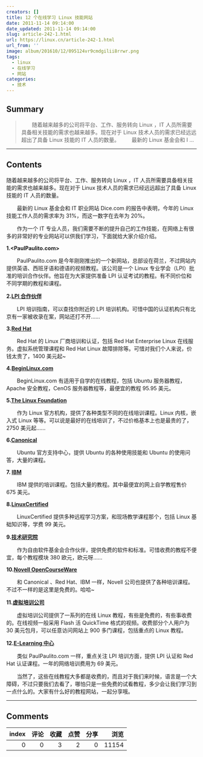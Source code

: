 ```yaml
---
creators: []
title: 12 个在线学习 Linux 技能网站
date: 2011-11-14 09:14:00
date_updated: 2011-11-14 09:14:00
slug: article-242-1.html
url: https://linux.cn/article-242-1.html
url_from: ''
image: album/201610/12/095124vr9cmdgilii8rrwr.png
tags:
  - linux
  - 在线学习
  - 网站
categories:
  - 技术
---
```


## Summary

> 　　随着越来越多的公司将平台、工作、服务转向 Linux ，IT 人员所需要具备相关技能的需求也越来越多。现在对于 Linux 技术人员的需求已经远远超出了具备 Linux 技能的 IT 人员的数量。
> 　　最新的 Linux 基金会和 I ...

***

<!-- more -->

## Contents

随着越来越多的公司将平台、工作、服务转向 Linux ，IT 人员所需要具备相关技能的需求也越来越多。现在对于 Linux 技术人员的需求已经远远超出了具备 Linux 技能的 IT 人员的数量。

　　最新的 Linux 基金会和 IT 职业网站 Dice.com 的报告中表明，今年的 Linux 技能工作人员的需求率为 31%，而这一数字在去年为 20%。

　　作为一个 IT 专业人员，我们需要不断的提升自己的工作技能，在网络上有很多的非常好的专业网站可以供我们学习，下面就给大家介绍介绍。

**1.<PaulPaulito.com>**

　　PaulPaulito.com 是今年刚刚推出的一个新网站，总部设在荷兰，不过网站内提供英语、西班牙语和德语的视频教程。该公司是一个 Linux 专业学会（LPI）批准的培训合作伙伴。他旨在为大家提供准备 LPI 认证考试的教程。有不同价位和不同学期的教程和课程。

**2.[LPI 合作伙伴](http://cs.lpi.org/caf/Xamman/partner)**

　　LPI 培训指南，可以查找你附近的 LPI 培训机构。可惜中国的认证机构只有北京有一家被收录在案，网站还打不开……

**3.[Red Hat](http://www.redhat.com/promo/training/)**

　　Red Hat 的 Linux 厂商培训和认证，包括 Red Hat Enterprise Linux 在线服务。虚拟系统管理课程和 Red Hat Linux 故障排除等。可惜对我们个人来说，价钱太贵了，1400 美元起~  
  
**4.[BeginLinux.com](http://beginlinux.com/web/index.php?app=ecom&ns=catshow&ref=onlinecourses&sid=4a9gip0e5e24304171d044dtwe20mgbp)**

　　BeginLinux.com 有适用于自学的在线教程，包括 Ubuntu 服务器教程，Apache 安全教程，CenOS 服务器教程等，最便宜的教程 95.95 美元。

**5.[The Linux Foundation](https://training.linuxfoundation.org/courses/search?course=all&location=Online)**

　　作为 Linux 官方机构，提供了各种类型不同的在线培训课程。Linux 内核，嵌入式 Linux 等等。可以说是最好的在线培训了，不过价格基本上也是最贵的了，2750 美元起……

**6.[Canonical](http://www.ubuntu.com/support/training/course-types)**

　　Ubuntu 官方支持中心，提供 Ubuntu 的各种使用技能和 Ubuntu 的使用问答，大量的课程。

**7. [IBM](http://www-304.ibm.com/jct03001c/services/learning/ites.wss/us/en?pageType=course_list&subChapter=5068&subChapterInd=C&region=us&subChapterName=Linux,+UNIX,+and+Open+Source&country=us&language=en&webLanguage=en&externalPrivate=y&externalPublic=y&mediaId=&deliveryMethod=)**

　　IBM 提供的培训课程。包括大量的教程。其中最便宜的网上自学教程售价 675 美元。  
  
**8.[LinuxCertified](http://www.linuxcertified.com/distance_learning.html)**  
  
　　LinuxCertified 提供多种远程学习方案，和现场教学课程那个，包括 Linux 基础知识等，学费 99 美元。  
  
**9.[技术研究院](https://ftacademy.org/courses/programme)**  
  
　　作为自由软件基金会合作伙伴，提供免费的软件和标准。可惜收费的教程不便宜，每个教程模块 380 欧元，欧元呀……  
  
**10.[Novell OpenCourseWare](http://ocw.novell.com/)**

　　和 Canonical 、Red Hat、IBM 一样，Novell 公司也提供了各种培训课程。不过不一样的是这里是免费的。哈哈~

**11.[虚拟培训公司](http://www.vtc.com/products/Introduction-to-Linux-tutorials.htm)**

　　虚拟培训公司提供了一系列的在线 Linux 教程，有些是免费的，有些事收费的。在线视频一般采用 Flash 活 QuickTime 格式的视频。收费部分个人用户为 30 美元包月，可以任意访问网站上 900 多门课程，包括重点的 Linux 教程。

**12.[E-Learning 中心](http://www.e-learningcenter.com/linux.htm)**

　　类似 PaulPaulito.com 一样，重点关注 LPI 培训方面，提供 LPI 认证和 Red Hat 认证课程。一年的网络培训费用为 69 美元。

　　当然了，这些在线教程大多都是收费的，而且对于我们来时候，语言是一个大障碍，不过只要我们去看了，哪怕只是一些免费的试看教程，多少会让我们学习到一点什么的。大家有什么好的教程网站，一起分享哦。

***

## Comments


|   index |   评论 |   收藏 |   点赞 |   分享 |   浏览 |
|--------:|-------:|-------:|-------:|-------:|-------:|
|       0 |      0 |      3 |      2 |      0 |  11154 |
